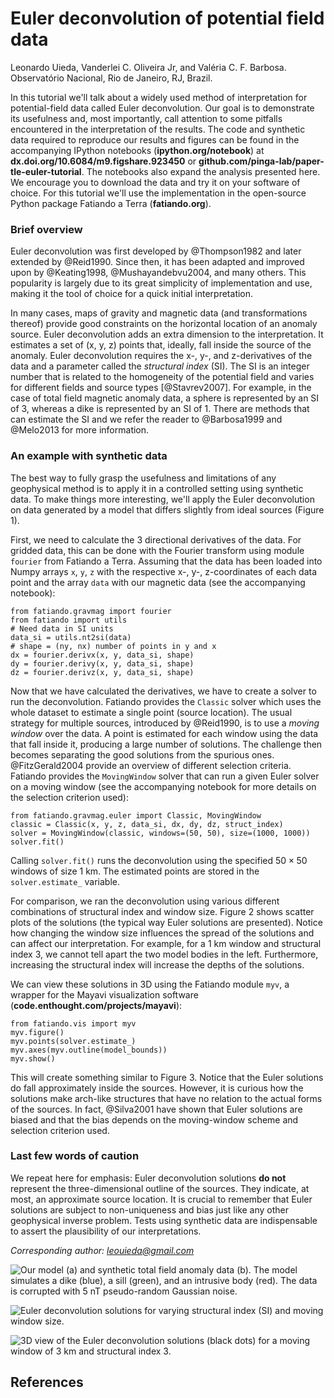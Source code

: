 # Euler deconvolution of potential field data

Leonardo Uieda, Vanderlei C. Oliveira Jr, and Valéria C. F. Barbosa.
Observatório Nacional, Rio de Janeiro, RJ, Brazil.

In this tutorial
we'll talk about
a widely used method
of interpretation for potential-field data
called Euler deconvolution.
Our goal is to
demonstrate its usefulness
and, most importantly,
call attention to
some pitfalls encountered
in the interpretation of the results.
The code and synthetic data
required to reproduce our results and figures
can be found in
the accompanying IPython notebooks
(**ipython.org/notebook**)
at **dx.doi.org/10.6084/m9.figshare.923450**
or **github.com/pinga-lab/paper-tle-euler-tutorial**.
The notebooks also expand
the analysis presented here.
We encourage you to download the data
and try it on your software of choice.
For this tutorial we'll use
the implementation in
the open-source Python package
Fatiando a Terra (**fatiando.org**).

### Brief overview

Euler deconvolution
was first developed by @Thompson1982
and later extended
by @Reid1990.
Since then,
it has been adapted and improved upon
by @Keating1998,
@Mushayandebvu2004,
and many others.
This popularity is largely due to its
great simplicity of
implementation and use,
making it the tool of choice for
a quick initial interpretation.

In many cases,
maps of gravity and magnetic data
(and transformations thereof)
provide good constraints on
the horizontal location of an anomaly source.
Euler deconvolution
adds an extra dimension
to the interpretation.
It estimates
a set of (x, y, z) points
that, ideally, fall inside
the source of the anomaly.
Euler deconvolution requires
the x-, y-, and z-derivatives of the data
and a parameter called the *structural index* (SI).
The SI is an integer number
that is related to
the homogeneity of the potential field
and varies for different fields and source types
[@Stavrev2007].
For example,
in the case of total field magnetic anomaly data,
a sphere is represented by an SI of 3,
whereas a dike is represented by an SI of 1.
There are methods
that can estimate the SI
and we refer the reader to
@Barbosa1999
and
@Melo2013
for more information.

### An example with synthetic data

The best way to
fully grasp the usefulness and limitations
of any geophysical method
is to apply it in a controlled setting
using synthetic data.
To make things more interesting,
we'll apply the Euler deconvolution
on data generated by a model
that differs slightly from ideal sources
(Figure 1).

First, we need to calculate
the 3 directional derivatives
of the data.
For gridded data,
this can be done
with the Fourier transform
using module `fourier`
from Fatiando a Terra.
Assuming that the data
has been loaded into
Numpy arrays `x`, `y`, `z`
with the respective x-, y-, z-coordinates of each data point
and the array `data` with our magnetic data
(see the accompanying notebook):

    from fatiando.gravmag import fourier
    from fatiando import utils
    # Need data in SI units
    data_si = utils.nt2si(data)
    # shape = (ny, nx) number of points in y and x
    dx = fourier.derivx(x, y, data_si, shape)
    dy = fourier.derivy(x, y, data_si, shape)
    dz = fourier.derivz(x, y, data_si, shape)

Now that we have calculated the derivatives,
we have to create a solver to run the deconvolution.
Fatiando provides the `Classic` solver
which uses the whole dataset
to estimate a single point
(source location).
The usual strategy for multiple sources,
introduced by @Reid1990,
is to use a *moving window* over the data.
A point is estimated
for each window using
the data that fall inside it,
producing a large number of solutions.
The challenge then becomes
separating the good solutions
from the spurious ones.
@FitzGerald2004 provide
an overview of different selection criteria.
Fatiando provides
the `MovingWindow` solver
that can run a given Euler solver
on a moving window
(see the accompanying notebook
for more details on the selection criterion used):

    from fatiando.gravmag.euler import Classic, MovingWindow
    classic = Classic(x, y, z, data_si, dx, dy, dz, struct_index)
    solver = MovingWindow(classic, windows=(50, 50), size=(1000, 1000))
    solver.fit()

Calling `solver.fit()` runs the deconvolution
using the specified $50 \times 50$ windows of size 1 km.
The estimated points are stored
in the `solver.estimate_` variable.

For comparison,
we ran the deconvolution
using various different combinations
of structural index and window size.
Figure 2 shows
scatter plots of the solutions
(the typical way Euler solutions are presented).
Notice how changing the window size
influences the spread of the solutions
and can affect our interpretation.
For example,
for a 1 km window and structural index 3,
we cannot tell apart
the two model bodies in the left.
Furthermore,
increasing the structural index
will increase the depths of the solutions.

We can view these solutions in 3D
using the Fatiando module `myv`,
a wrapper for the Mayavi visualization software
(**code.enthought.com/projects/mayavi**):

    from fatiando.vis import myv
    myv.figure()
    myv.points(solver.estimate_)
    myv.axes(myv.outline(model_bounds))
    myv.show()

This will create
something similar to Figure 3.
Notice that the Euler solutions
do fall approximately inside the sources.
However, it is curious how the solutions
make arch-like structures
that have no relation to
the actual forms of the sources.
In fact, @Silva2001
have shown that
Euler solutions are biased
and that the bias
depends on the moving-window scheme
and selection criterion used.

### Last few words of caution

We repeat here for emphasis:
Euler deconvolution solutions
**do not** represent
the three-dimensional outline
of the sources.
They indicate, at most,
an approximate source location.
It is crucial to remember that
Euler solutions are subject to
non-uniqueness and bias
just like any other geophysical inverse problem.
Tests using synthetic data
are indispensable to assert
the plausibility of our interpretations.

*Corresponding author: leouieda@gmail.com*

![Our model (a) and synthetic total field anomaly data (b).
The model simulates a dike (blue), a sill (green), and an intrusive body (red).
The data is corrupted with 5 nT pseudo-random Gaussian noise.](
fig/data-model-low.png)

![Euler deconvolution solutions for varying structural index (SI) and moving
window size.](
fig/euler-solutions-low.png)

![3D view of the Euler deconvolution solutions (black dots)
for a moving window of 3 km and structural index 3.](
fig/euler-solutions-3d-composite-low.png)

References
----------
